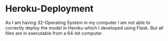 # Heroku-Deployment
As I am having 32-Operating System in my computer I am not able to correctly deploy the model in Heroku which I developed using Flask. But all files are in executable from a 64-bit computer.
